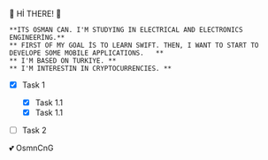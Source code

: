 <!-- HEADING -->
:dolphin: Hİ THERE! :dolphin:

<!-- BOLD -->

    **ITS OSMAN CAN. I'M STUDYING IN ELECTRICAL AND ELECTRONICS ENGINEERİNG.**
    ** FIRST OF MY GOAL İS TO LEARN SWIFT. THEN, I WANT TO START TO DEVELOPE SOME MOBILE APPLICATIONS.   **
    ** I'M BASED ON TURKIYE. **
    ** I'M INTERESTIN IN CRYPTOCURRENCIES. **
<!-- task -->

- [x] Task 1
    - [x] Task 1.1
    - [x] Task 1.1
- [ ] Task 2   


<!-- EMOJI -->

:two_hearts: OsmnCnG


